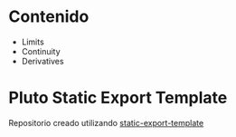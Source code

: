 # Contenido

- Limits
- Continuity
- Derivatives

# Pluto Static Export Template

Repositorio creado utilizando [static-export-template](https://github.com/JuliaPluto/static-export-template/)


